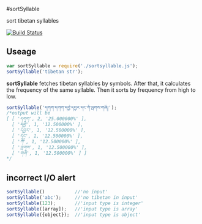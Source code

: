 #sortSyllable

sort tibetan syllables

[![Build Status](https://travis-ci.org/karmapa/sortSyllable.svg?branch=master)](https://travis-ci.org/karmapa/sortSyllable)

## Useage

```javascript
var sortSyllable = require('./sortsyllable.js');
sortSyllable('tibetan str');
```
**sortSyllable** fetches tibetan syllables by symbols. After that, it calculates the frequency of the same syllable. Then it sorts by frequency from high to low.
```javascript
sortSyllable('དགག་དགག་དབྱེ་དབྱར་དང་ཀོ་ལྤགས་གཞི།');
/*output will be
[ [ 'དགག', 2, '25.000000%' ],
  [ 'དབྱེ', 1, '12.500000%' ],
  [ 'དབྱར', 1, '12.500000%' ],
  [ 'དང', 1, '12.500000%' ],
  [ 'ཀོ', 1, '12.500000%' ],
  [ 'ལྤགས', 1, '12.500000%' ],
  [ 'གཞི', 1, '12.500000%' ] ]
*/
```

## incorrect I/O alert
```javascript
sortSyllable()           //'no input'
sortSyllable('abc');     //'no tibetan in input'
sortSyllable(123);       //'input type is integer'
sortSyllable([array]);   //'input type is array'
sortSyllable({object});  //'input type is object'
```
